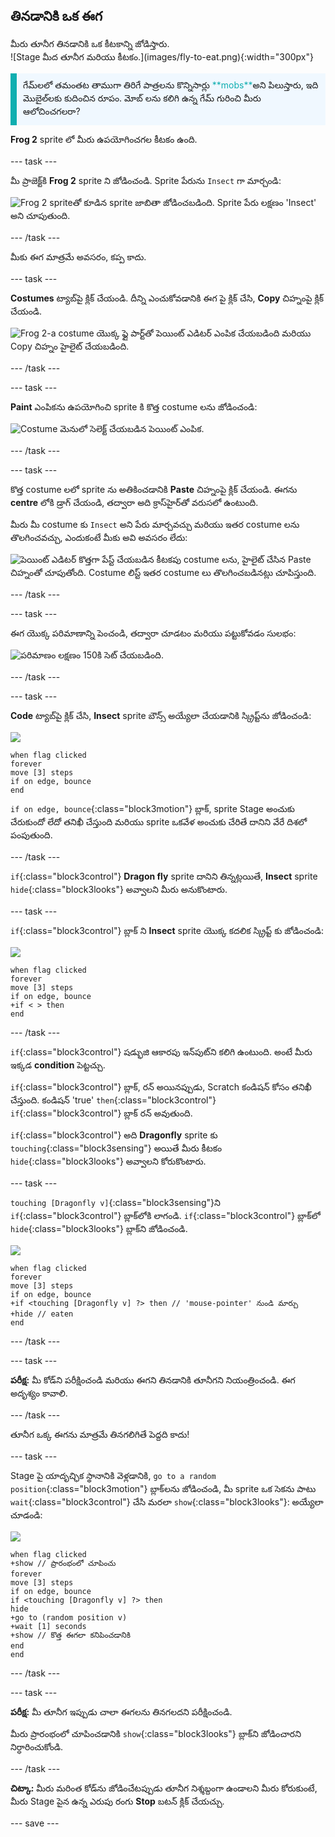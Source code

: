 ## తినడానికి ఒక ఈగ

<div style="display: flex; flex-wrap: wrap">
<div style="flex-basis: 200px; flex-grow: 1; margin-right: 15px;">
మీరు తూనీగ తినడానికి ఒక కీటకాన్ని జోడిస్తారు. 
</div>
<div>
![Stage మీద తూనీగ మరియు కీటకం.](images/fly-to-eat.png){:width="300px"}
</div>
</div>

<p style="border-left: solid; border-width:10px; border-color: #0faeb0; background-color: aliceblue; padding: 10px;">
గేమ్‌లలో తమంతట తాముగా తిరిగే పాత్రలను కొన్నిసార్లు <span style="color: #0faeb0">**mobs**</span>అని పిలుస్తారు, ఇది మొబైల్‌లకు కుదించిన రూపం. మోబ్ లను కలిగి ఉన్న గేమ్ గురించి మీరు ఆలోచించగలరా?</p>

**Frog 2** sprite లో మీరు ఉపయోగించగల కీటకం ఉంది.

--- task ---

మీ ప్రాజెక్ట్‌కి **Frog 2** sprite ని జోడించండి. Sprite పేరును `Insect` గా మార్చండి:

![Frog 2 spriteతో కూడిన sprite జాబితా జోడించబడింది. Sprite పేరు లక్షణం 'Insect' అని చూపుతుంది.](images/fly-sprite.png)


--- /task ---

మీకు ఈగ మాత్రమే అవసరం, కప్ప కాదు.

--- task ---

**Costumes** ట్యాబ్‌పై క్లిక్ చేయండి. దీన్ని ఎంచుకోవడానికి ఈగ పై క్లిక్ చేసి, **Copy** చిహ్నంపై క్లిక్ చేయండి.

![Frog 2-a costume యొక్క ఫ్లై పార్ట్‌తో పెయింట్ ఎడిటర్ ఎంపిక చేయబడింది మరియు Copy చిహ్నం హైలైట్ చేయబడింది.](images/copy-fly.png)

--- /task ---

--- task ---

**Paint** ఎంపికను ఉపయోగించి sprite కి కొత్త costume లను జోడించండి:

![Costume మెనులో సెలెక్ట్ చేయబడిన పెయింట్ ఎంపిక.](images/paint-sprite.png)

--- /task ---

--- task ---

కొత్త costume లలో sprite ను అతికించడానికి **Paste** చిహ్నంపై క్లిక్ చేయండి. ఈగను **centre** లోకి డ్రాగ్ చేయండి, తద్వారా అది క్రాస్‌హైర్‌తో వరుసలో ఉంటుంది.

మీరు మీ costume కు `Insect` అని పేరు మార్చవచ్చు మరియు ఇతర costume లను తొలగించవచ్చు, ఎందుకంటే మీకు అవి అవసరం లేదు:

![పెయింట్ ఎడిటర్ కొత్తగా పేస్ట్ చేయబడిన కీటకపు costume లను, హైలైట్ చేసిన Paste చిహ్నంతో చూపుతోంది. Costume లిస్ట్ ఇతర costume లు తొలగించబడినట్లు చూపిస్తుంది.](images/fly-costume.png)

--- /task ---

--- task ---

ఈగ యొక్క పరిమాణాన్ని పెంచండి, తద్వారా చూడటం మరియు పట్టుకోవడం సులభం:

![పరిమాణం లక్షణం 150కి సెట్ చేయబడింది.](images/fly-size.png)

--- /task ---

--- task ---

**Code** ట్యాబ్‌పై క్లిక్ చేసి, **Insect** sprite బౌన్స్ అయ్యేలా చేయడానికి స్క్రిప్ట్‌ను జోడించండి:

![](images/fly-icon.png)

```blocks3
when flag clicked
forever
move [3] steps
if on edge, bounce
end
```

`if on edge, bounce`{:class="block3motion"} బ్లాక్, sprite Stage అంచుకు చేరుకుందో లేదో తనిఖీ చేస్తుంది మరియు sprite ఒకవేళ అంచుకు చేరితే దానిని వేరే దిశలో పంపుతుంది.

--- /task ---

`if`{:class="block3control"} **Dragon fly** sprite దానిని తిన్నట్లయితే, **Insect** sprite `hide`{:class="block3looks"} అవ్వాలని మీరు అనుకొంటారు.

--- task ---

`if`{:class="block3control"} బ్లాక్ ని **Insect** sprite యొక్క కదలిక స్క్రిప్ట్ కు జోడించండి:

![](images/fly-icon.png)

```blocks3
when flag clicked
forever
move [3] steps
if on edge, bounce
+if < > then 
end
```
--- /task ---

`if`{:class="block3control"} షడ్భుజి ఆకారపు ఇన్‌పుట్‌ని కలిగి ఉంటుంది. అంటే మీరు ఇక్కడ **condition** పెట్టచ్చు.

`if`{:class="block3control"} బ్లాక్, రన్ అయినప్పుడు, Scratch కండిషన్ కోసం తనిఖీ చేస్తుంది. కండిషన్ 'true' `then`{:class="block3control"} `if`{:class="block3control"} బ్లాక్ రన్ అవుతుంది.

`if`{:class="block3control"} అది **Dragonfly** sprite కు `touching`{:class="block3sensing"} అయితే మీరు కీటకం `hide`{:class="block3looks"} అవ్వాలని కోరుకొంటారు.

--- task ---

`touching [Dragonfly v]`{:class="block3sensing"}ని `if`{:class="block3control"} బ్లాక్‌లోకి లాగండి. `if`{:class="block3control"} బ్లాక్‌లో `hide`{:class="block3looks"} బ్లాక్‌ని జోడించండి.

![](images/fly-icon.png)

```blocks3
when flag clicked
forever
move [3] steps
if on edge, bounce
+if <touching [Dragonfly v] ?> then // 'mouse-pointer' నుండి మార్చు
+hide // eaten
end
```

--- /task ---

--- task ---

**పరీక్ష:** మీ కోడ్‌ని పరీక్షించండి మరియు ఈగని తినడానికి తూనీగని నియంత్రించండి. ఈగ అదృశ్యం కావాలి.

--- /task ---

తూనీగ ఒక్క ఈగను మాత్రమే తినగలిగితే పెద్దది కాదు!

--- task ---

Stage పై యాదృచ్ఛిక స్థానానికి వెళ్లడానికి, `go to a random position`{:class="block3motion"} బ్లాక్‌లను జోడించండి, మీ sprite ఒక సెకను పాటు `wait`{:class="block3control"} చేసి మరలా `show`{:class="block3looks"}: అయ్యేలా చూడండి:

![](images/fly-icon.png)

```blocks3
when flag clicked
+show // ప్రారంభంలో చూపించు
forever
move [3] steps
if on edge, bounce
if <touching [Dragonfly v] ?> then
hide
+go to (random position v)
+wait [1] seconds
+show // కొత్త ఈగలా కనిపించడానికి
end
end
```

--- /task ---

--- task ---

**పరీక్ష:** మీ తూనీగ ఇప్పుడు చాలా ఈగలను తినగలదని పరీక్షించండి.

మీరు ప్రారంభంలో చూపించడానికి `show`{:class="block3looks"} బ్లాక్‌ని జోడించారని నిర్ధారించుకోండి.

--- /task ---

**చిట్కా:** మీరు మరింత కోడ్‌ను జోడించేటప్పుడు తూనీగ నిశ్శబ్దంగా ఉండాలని మీరు కోరుకుంటే, మీరు Stage పైన ఉన్న ఎరుపు రంగు **Stop** బటన్ క్లిక్ చేయచ్చు.

--- save ---
